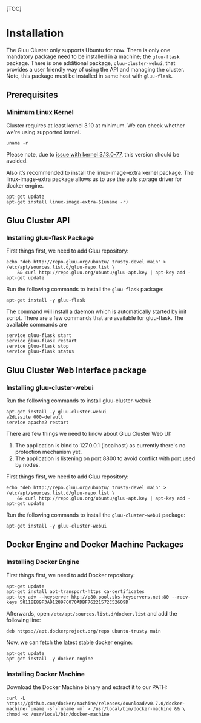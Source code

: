 [TOC]
# Installation
The Gluu Cluster only supports Ubuntu for now. There is only one mandatory package need to be installed in a machine; the `gluu-flask` package.
There is one additional package, `gluu-cluster-webui`, that provides a user friendly way of using the API and managing the cluster. Note, this package must be installed in same host with `gluu-flask`.

## Prerequisites

### Minimum Linux Kernel

Cluster requires at least kernel 3.10 at minimum. We can check whether we're using supported kernel.

    uname -r

Please note, due to [issue with kernel 3.13.0-77](../known-issues#unsupported-kernel), this version should be avoided.

Also it’s recommended to install the linux-image-extra kernel package. The linux-image-extra package allows us to use the aufs storage driver for docker engine.

    apt-get update
    apt-get install linux-image-extra-$(uname -r)

## Gluu Cluster API

### Installing gluu-flask Package

First things first, we need to add Gluu repository:

```
echo "deb http://repo.gluu.org/ubuntu/ trusty-devel main" > /etc/apt/sources.list.d/gluu-repo.list \
    && curl http://repo.gluu.org/ubuntu/gluu-apt.key | apt-key add -
apt-get update
```

Run the following commands to install the `gluu-flask` package:

```
apt-get install -y gluu-flask
```

The command will install a daemon which is automatically started by init script. There are a few commands that are available for gluu-flask. The available commands are

	service gluu-flask start
	service gluu-flask restart
	service gluu-flask stop
	service gluu-flask status

## Gluu Cluster Web Interface package

### Installing gluu-cluster-webui

Run the following commands to install gluu-cluster-webui:
```
apt-get install -y gluu-cluster-webui
a2dissite 000-default
service apache2 restart
```

There are few things we need to know about Gluu Cluster Web UI:

1. The application is bind to 127.0.0.1 (localhost) as currently there's no protection mechanism yet.
2. The application is listening on port 8800 to avoid conflict with port used by nodes.

First things first, we need to add Gluu repository:

```
echo "deb http://repo.gluu.org/ubuntu/ trusty-devel main" > /etc/apt/sources.list.d/gluu-repo.list \
    && curl http://repo.gluu.org/ubuntu/gluu-apt.key | apt-key add -
apt-get update
```

Run the following commands to install the `gluu-cluster-webui` package:

```
apt-get install -y gluu-cluster-webui
```

## Docker Engine and Docker Machine Packages

### Installing Docker Engine

First things first, we need to add Docker repository:

```
apt-get update
apt-get install apt-transport-https ca-certificates
apt-key adv --keyserver hkp://p80.pool.sks-keyservers.net:80 --recv-keys 58118E89F3A912897C070ADBF76221572C52609D
```

Afterwards, open `/etc/apt/sources.list.d/docker.list` and add the following line:

```
deb https://apt.dockerproject.org/repo ubuntu-trusty main
```

Now, we can fetch the latest stable docker engine:

```
apt-get update
apt-get install -y docker-engine
```

### Installing Docker Machine

Download the Docker Machine binary and extract it to our PATH:

```
curl -L https://github.com/docker/machine/releases/download/v0.7.0/docker-machine-`uname -s`-`uname -m` > /usr/local/bin/docker-machine && \
chmod +x /usr/local/bin/docker-machine
```
